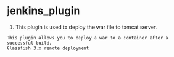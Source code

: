 # jenkins_plugin

1. This plugin is used to deploy the war file to tomcat server.

```Deploy to container
This plugin allows you to deploy a war to a container after a successful build.
Glassfish 3.x remote deployment
